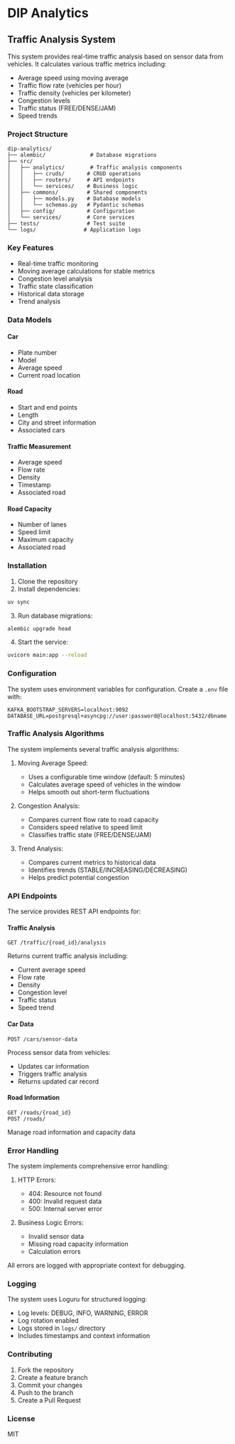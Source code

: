 # DIP Analytics

## Traffic Analysis System

This system provides real-time traffic analysis based on sensor data from vehicles. It calculates various traffic metrics including:

- Average speed using moving average
- Traffic flow rate (vehicles per hour)
- Traffic density (vehicles per kilometer)
- Congestion levels
- Traffic status (FREE/DENSE/JAM)
- Speed trends

### Project Structure

```
dip-analytics/
├── alembic/              # Database migrations
├── src/
│   ├── analytics/        # Traffic analysis components
│   │   ├── cruds/       # CRUD operations
│   │   ├── routers/     # API endpoints
│   │   └── services/    # Business logic
│   ├── commons/         # Shared components
│   │   ├── models.py    # Database models
│   │   └── schemas.py   # Pydantic schemas
│   ├── config/          # Configuration
│   └── services/        # Core services
├── tests/               # Test suite
└── logs/               # Application logs
```

### Key Features

- Real-time traffic monitoring
- Moving average calculations for stable metrics
- Congestion level analysis
- Traffic state classification
- Historical data storage
- Trend analysis

### Data Models

#### Car
- Plate number
- Model
- Average speed
- Current road location

#### Road
- Start and end points
- Length
- City and street information
- Associated cars

#### Traffic Measurement
- Average speed
- Flow rate
- Density
- Timestamp
- Associated road

#### Road Capacity
- Number of lanes
- Speed limit
- Maximum capacity
- Associated road

### Installation

1. Clone the repository
2. Install dependencies:
```bash
uv sync
```

3. Run database migrations:
```bash
alembic upgrade head
```

4. Start the service:
```bash
uvicorn main:app --reload
```

### Configuration

The system uses environment variables for configuration. Create a `.env` file with:

```env
KAFKA_BOOTSTRAP_SERVERS=localhost:9092
DATABASE_URL=postgresql+asyncpg://user:password@localhost:5432/dbname
```

### Traffic Analysis Algorithms

The system implements several traffic analysis algorithms:

1. Moving Average Speed:
   - Uses a configurable time window (default: 5 minutes)
   - Calculates average speed of vehicles in the window
   - Helps smooth out short-term fluctuations

2. Congestion Analysis:
   - Compares current flow rate to road capacity
   - Considers speed relative to speed limit
   - Classifies traffic state (FREE/DENSE/JAM)

3. Trend Analysis:
   - Compares current metrics to historical data
   - Identifies trends (STABLE/INCREASING/DECREASING)
   - Helps predict potential congestion

### API Endpoints

The service provides REST API endpoints for:

#### Traffic Analysis
```
GET /traffic/{road_id}/analysis
```
Returns current traffic analysis including:
- Current average speed
- Flow rate
- Density
- Congestion level
- Traffic status
- Speed trend

#### Car Data
```
POST /cars/sensor-data
```
Process sensor data from vehicles:
- Updates car information
- Triggers traffic analysis
- Returns updated car record

#### Road Information
```
GET /roads/{road_id}
POST /roads/
```
Manage road information and capacity data

### Error Handling

The system implements comprehensive error handling:

1. HTTP Errors:
   - 404: Resource not found
   - 400: Invalid request data
   - 500: Internal server error

2. Business Logic Errors:
   - Invalid sensor data
   - Missing road capacity information
   - Calculation errors

All errors are logged with appropriate context for debugging.

### Logging

The system uses Loguru for structured logging:

- Log levels: DEBUG, INFO, WARNING, ERROR
- Log rotation enabled
- Logs stored in `logs/` directory
- Includes timestamps and context information

### Contributing

1. Fork the repository
2. Create a feature branch
3. Commit your changes
4. Push to the branch
5. Create a Pull Request

### License

MIT
